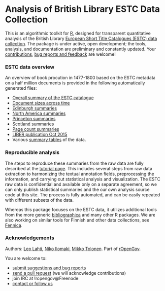 Analysis of British Library ESTC Data Collection
============================================

This is an algorithmic toolkit for [R](http://r-project.org), designed for transparent quantitative analysis of the British Library [European Short Title Catalogues (ESTC) data collection](http://estc.bl.uk/F/?func=file&file_name=login-bl-estc). The package is under active, open development; the tools, analysis, and documentation are preliminary and constantly updated. Your [contributions](http://ropengov.github.com/contact.html), [bug reports and feedback](https://github.com/ropengov/estc) are welcome!


### ESTC data overview

An overview of book procution in 1477-1800 based on the ESTC metadata on a half million documents is provided in the following automatically generated files:

 * [Overall summary of the ESTC catalogue](https://github.com/rOpenGov/estc/blob/master/inst/examples/overview.md)
 * [Document sizes across time](https://github.com/rOpenGov/estc/blob/master/inst/examples/pagecounts.md)
 * [Edinburgh summaries](https://github.com/rOpenGov/estc/blob/master/inst/examples/Edinburgh.md)
 * [North America summaries](https://github.com/rOpenGov/estc/blob/master/inst/examples/NorthAmerica.md)
 * [Princeton summaries](https://github.com/rOpenGov/estc/blob/master/inst/examples/Princeton.md)
 * [Scotland summaries](https://github.com/rOpenGov/estc/blob/master/inst/examples/Scotland.md)
 * [Page count summaries](https://github.com/rOpenGov/estc/blob/master/inst/examples/pagecounts.md)
 * [LIBER publication Oct 2015](https://github.com/rOpenGov/estc/blob/master/inst/examples/20151023-LIBER.md)
 * Various [summary tables](https://github.com/rOpenGov/estc/tree/master/inst/examples/output.tables) of the data. 


### Reproducible analysis

The steps to reproduce these summaries from the raw data are fully described at the [tutorial page](https://github.com/rOpenGov/estc/blob/master/vignettes/tutorial.md). This includes several steps from raw data extraction to harmonizing the textual annotation fields, preprocessing the information, and carrying out statistical analysis and visualization. The ESTC raw data is confidential and available only on a separate agreement, so we can only publish statistical summaries and the our own analysis source code at this site. The process is fully automated, and can be easily repeated with different subsets of the data.

Whereas this package focuses on the ESTC data, it utilizes additional
tools from the more generic
[bibliographica](https://github.com/rOpenGov/bibliographica) and many
other R packages. We are also working on similar tools for Finnish and other data collections, see [Fennica](https://github.com/rOpenGov/fennica).


### Acknowledgements

Authors: [Leo Lahti](https://github.com/antagomir/), [Niko Ilomaki](https://github.com/NVI/), [Mikko Tolonen](https://github.com/orgs/rOpenGov/people/tolonen). Part of [rOpenGov](http://ropengov.github.io/).


You are welcome to:
  * [submit suggestions and bug reports](https://github.com/ropengov/estc/issues)
  * [send a pull request](https://github.com/ropengov/estc/) (we will acknowledge contributions)
  * join IRC at !ropengov@Freenode
  * [contact or follow us](http://ropengov.github.io/contribute/)
